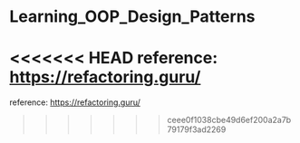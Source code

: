 # Learning_OOP_Design_Patterns

<<<<<<< HEAD
reference: https://refactoring.guru/
=======
reference: https://refactoring.guru/
>>>>>>> ceee0f1038cbe49d6ef200a2a7b79179f3ad2269
